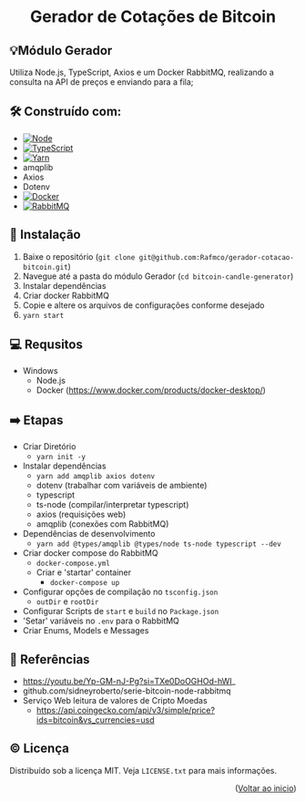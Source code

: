 <a name="readme-top"></a>
  <h1 align="center">Gerador de Cotações de Bitcoin</h1>
<p align="center">
</p>


## 💡Módulo Gerador

Utiliza Node.js, TypeScript, Axios e um Docker RabbitMQ, realizando a consulta na API de preços e enviando para a fila;


## 🛠️ Construído com:

- [![Node][Node.js]][Node-url]
- [![TypeScript][TypeScript]][TypeScript-url]
- [![Yarn][Yarn]][Yarn-url]
- amqplib
- Axios
- Dotenv
- [![Docker][Docker]][Docker-url]
- [![RabbitMQ][RabbitMQ]][RabbitMQ-url]


## 🚀 Instalação

1. Baixe o repositório (`git clone git@github.com:Rafmco/gerador-cotacao-bitcoin.git`)
2. Navegue até a pasta do módulo Gerador (`cd bitcoin-candle-generator`)
3. Instalar dependências
4. Criar docker RabbitMQ
5. Copie e altere os arquivos de configurações conforme desejado
6. `yarn start`


## 💻 Requsitos
- Windows
  - Node.js
  - Docker (https://www.docker.com/products/docker-desktop/)


## ➡️ Etapas
- Criar Diretório
  - `yarn init -y`
- Instalar dependências
  - `yarn add amqplib axios dotenv`
  - dotenv (trabalhar com variáveis de ambiente)
  - typescript
  - ts-node (compilar/interpretar typescript)
  - axios (requisições web)
  - amqplib (conexões com RabbitMQ)
- Dependências de desenvolvimento
  - `yarn add @types/amqplib @types/node ts-node typescript --dev`
- Criar docker compose do RabbitMQ
  - `docker-compose.yml`
  - Criar e 'startar' container
    - `docker-compose up`
- Configurar opções de compilação no `tsconfig.json`
  - `outDir` e `rootDir`
- Configurar Scripts de `start` e `build` no `Package.json`
- 'Setar' variáveis no `.env` para o RabbitMQ
- Criar Enums, Models e Messages


## 🧭 Referências

- https://youtu.be/Yp-GM-nJ-Pg?si=TXe0DoOGHOd-hWI_
- github.com/sidneyroberto/serie-bitcoin-node-rabbitmq
- Serviço Web leitura de valores de Cripto Moedas
  - https://api.coingecko.com/api/v3/simple/price?ids=bitcoin&vs_currencies=usd


## © Licença
Distribuído sob a licença MIT. Veja `LICENSE.txt` para mais informações.

<p align="right">(<a href="#readme-top">Voltar ao inicio</a>)</p>

<!-- MARKDOWN LINKS & IMAGES -->
<!-- https://www.markdownguide.org/basic-syntax/#reference-style-links -->
[forks-shield]: https://img.shields.io/github/forks/freitas-miranda/login-nest.svg?style=for-the-badge
[forks-url]: https://github.com/freitas-miranda/login-nest/network/members
[stars-shield]: https://img.shields.io/github/stars/freitas-miranda/login-nest.svg?style=for-the-badge
[stars-url]: https://github.com/freitas-miranda/login-nest/stargazers
[issues-shield]: https://img.shields.io/github/issues/freitas-miranda/login-nest.svg?style=for-the-badge
[issues-url]: https://github.com/freitas-miranda/login-nest/issues
[license-shield]: https://img.shields.io/github/license/freitas-miranda/login-nest.svg?style=for-the-badge
[license-url]: https://github.com/freitas-miranda/login-nest/blob/master/LICENSE.txt
[linkedin-shield]: https://img.shields.io/badge/-LinkedIn-black.svg?style=for-the-badge&logo=linkedin&colorB=555
[linkedin-url]: https://linkedin.com/in/freitas-miranda
[Next.js]: https://img.shields.io/badge/next.js-000000?style=for-the-badge&logo=nextdotjs&logoColor=white
[Next-url]: https://nextjs.org/
[React.js]: https://img.shields.io/badge/React-20232A?style=for-the-badge&logo=react&logoColor=61DAFB
[React-url]: https://reactjs.org/
[React Native]:https://img.shields.io/badge/react_native-%2320232a.svg?style=for-the-badge&logo=react&logoColor=%2361DAFB
[React Native-url]:https://reactnative.dev/
[Node.js]: https://img.shields.io/badge/Node.js-339933?style=for-the-badge&logo=node.js&logoColor=white
[Node-url]: https://nodejs.org/pt-br
[Yarn]:https://img.shields.io/badge/yarn-%232C8EBB.svg?style=for-the-badge&logo=yarn&logoColor=white
[Yarn-url]:https://yarnpkg.com/
[Jest]:https://img.shields.io/badge/-jest-%23C21325?style=for-the-badge&logo=jest&logoColor=white
[Jest-url]:https://jestjs.io/pt-BR/
[Git]:https://img.shields.io/badge/git-%23F05033.svg?style=for-the-badge&logo=git&logoColor=white
[Git-url]:https://git-scm.com/
[GitHub]:https://img.shields.io/badge/github-%23121011.svg?style=for-the-badge&logo=github&logoColor=white
[GitHub-url]:https://github.com/
[GitHubActions]:https://img.shields.io/badge/github%20actions-%232671E5.svg?style=for-the-badge&logo=githubactions&logoColor=white
[GitHubActions-url]:https://github.com/features/actions
[MariaDB]:https://img.shields.io/badge/MariaDB-003545?style=for-the-badge&logo=mariadb&logoColor=white
[MariaDB-url]:https://mariadb.org/
[Fastify]:https://img.shields.io/badge/fastify-%23000000.svg?style=for-the-badge&logo=fastify&logoColor=white
[Fastify-url]:https://fastify.dev/
[NestJS]:https://img.shields.io/badge/nestjs-%23E0234E.svg?style=for-the-badge&logo=nestjs&logoColor=white
[NestJS-url]:https://nestjs.com/
[RabbitMQ]:https://img.shields.io/badge/Rabbitmq-FF6600?style=for-the-badge&logo=rabbitmq&logoColor=white
[RabbitMQ-url]:https://www.rabbitmq.com/
[AWS]:https://img.shields.io/badge/AWS-%23FF9900.svg?style=for-the-badge&logo=amazon-aws&logoColor=white
[AWS-url]:https://aws.amazon.com/pt/
[TypeScript]:https://img.shields.io/badge/typescript-%23007ACC.svg?style=for-the-badge&logo=typescript&logoColor=white
[TypeScript-url]:https://www.typescriptlang.org/
[Docker]:https://img.shields.io/badge/docker-%230db7ed.svg?style=for-the-badge&logo=docker&logoColor=white
[Docker-url]:https://www.docker.com/
[Notion]:https://img.shields.io/badge/Notion-%23000000.svg?style=for-the-badge&logo=notion&logoColor=white
[Notion-url]:https://www.notion.so/
[Expo]:https://img.shields.io/badge/Build-3275E7.svg?style=for-the-badge&logo=EXPO&labelColor=000&logoColor=FFF
[Expo-url]:https://expo.dev
[Vue.js]:https://img.shields.io/badge/Vue.js-35495E?style=for-the-badge&logo=vuedotjs&logoColor=4FC08D
[Vue-url]:https://vuejs.org/
[Vuetify]:https://img.shields.io/badge/Vuetify-1867C0?style=for-the-badge&logo=vuetify&logoColor=AEDDFF
[Vuetify-url]:https://vuetifyjs.com/en/
[Express]:https://img.shields.io/badge/Express.js-404D59?style=for-the-badge
[Express-url]:https://github.com/expressjs/express
[MongoDB]:https://img.shields.io/badge/MongoDB-4EA94B?logo=mongodb&logoColor=white&style=for-the-badge
[MongoDB-url]:https://www.mongodb.com
[Socket.io]:https://img.shields.io/badge/Socket.io-black?style=for-the-badge&logo=socket.io&badgeColor=010101
[Socket.io-url]:https://socket.io
[Vite]:https://img.shields.io/badge/vite-%23646CFF.svg?style=for-the-badge&logo=vite&logoColor=white
[Vite-url]:https://vitejs.dev
[SolidJS]:https://img.shields.io/badge/SolidJS-2c4f7c?style=for-the-badge&logo=solid&logoColor=c8c9cb
[SolidJS-url]:https://www.solidjs.com
[NPM]:https://img.shields.io/badge/NPM-%23CB3837.svg?style=for-the-badge&logo=npm&logoColor=white
[NPM-url]:https://www.npmjs.com
